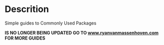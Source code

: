 # Descrition
Simple guides to Commonly Used Packages

__IS NO LONGER BEING UPDATED GO TO www.ryanvanmassenhoven.com FOR MORE GUIDES__
